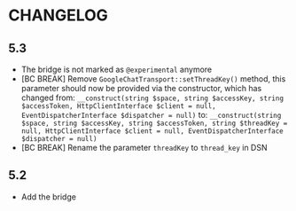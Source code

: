 CHANGELOG
=========

5.3
---

 * The bridge is not marked as `@experimental` anymore
 * [BC BREAK] Remove `GoogleChatTransport::setThreadKey()` method, this parameter should now be provided via the constructor,
   which has changed from:
   `__construct(string $space, string $accessKey, string $accessToken, HttpClientInterface $client = null, EventDispatcherInterface $dispatcher = null)`
   to:
   `__construct(string $space, string $accessKey, string $accessToken, string $threadKey = null, HttpClientInterface $client = null, EventDispatcherInterface $dispatcher = null)`
 * [BC BREAK] Rename the parameter `threadKey` to `thread_key` in DSN

5.2
---

 * Add the bridge
